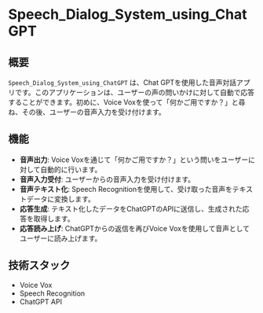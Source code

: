 # Speech_Dialog_System_using_ChatGPT

## 概要
`Speech_Dialog_System_using_ChatGPT` は、Chat GPTを使用した音声対話アプリです。このアプリケーションは、ユーザーの声の問いかけに対して自動で応答することができます。初めに、Voice Voxを使って「何かご用ですか？」と尋ね、その後、ユーザーの音声入力を受け付けます。

## 機能
- **音声出力**: Voice Voxを通じて「何かご用ですか？」という問いをユーザーに対して自動的に行います。
- **音声入力受付**: ユーザーからの音声入力を受け付けます。
- **音声テキスト化**: Speech Recognitionを使用して、受け取った音声をテキストデータに変換します。
- **応答生成**: テキスト化したデータをChatGPTのAPIに送信し、生成された応答を取得します。
- **応答読み上げ**: ChatGPTからの返信を再びVoice Voxを使用して音声としてユーザーに読み上げます。

## 技術スタック
- Voice Vox
- Speech Recognition
- ChatGPT API
